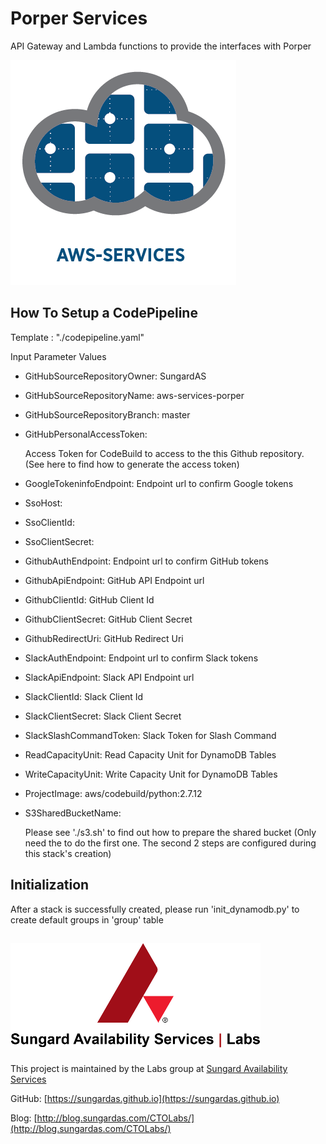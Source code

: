 
# Porper Services

API Gateway and Lambda functions to provide the interfaces with Porper

![aws-services][aws-services-image]

## How To Setup a CodePipeline

Template : "./codepipeline.yaml"

Input Parameter Values

- GitHubSourceRepositoryOwner: SungardAS

- GitHubSourceRepositoryName: aws-services-porper

- GitHubSourceRepositoryBranch: master

- GitHubPersonalAccessToken:

  Access Token for CodeBuild to access to the this Github repository. (See here to find how to generate the access token)

- GoogleTokeninfoEndpoint: Endpoint url to confirm Google tokens

- SsoHost:

- SsoClientId:

- SsoClientSecret:

- GithubAuthEndpoint: Endpoint url to confirm GitHub tokens

- GithubApiEndpoint: GitHub API Endpoint url

- GithubClientId: GitHub Client Id

- GithubClientSecret: GitHub Client Secret

- GithubRedirectUri: GitHub Redirect Uri

- SlackAuthEndpoint: Endpoint url to confirm Slack tokens

- SlackApiEndpoint: Slack API Endpoint url

- SlackClientId: Slack Client Id

- SlackClientSecret: Slack Client Secret

- SlackSlashCommandToken: Slack Token for Slash Command

- ReadCapacityUnit: Read Capacity Unit for DynamoDB Tables

- WriteCapacityUnit: Write Capacity Unit for DynamoDB Tables

- ProjectImage: aws/codebuild/python:2.7.12

- S3SharedBucketName:

  Please see './s3.sh' to find out how to prepare the shared bucket
  (Only need the to do the first one. The second 2 steps are configured during this stack's creation)


## Initialization

After a stack is successfully created, please run 'init_dynamodb.py' to create default groups in 'group' table


## [![Sungard Availability Services | Labs][labs-logo]][labs-github-url]

This project is maintained by the Labs group at [Sungard Availability
Services](http://sungardas.com)

GitHub: [https://sungardas.github.io](https://sungardas.github.io)

Blog:
[http://blog.sungardas.com/CTOLabs/](http://blog.sungardas.com/CTOLabs/)

[labs-github-url]: https://sungardas.github.io
[labs-logo]: https://raw.githubusercontent.com/SungardAS/repo-assets/master/images/logos/sungardas-labs-logo-small.png
[aws-services-image]: ./docs/images/logo.png?raw=true
